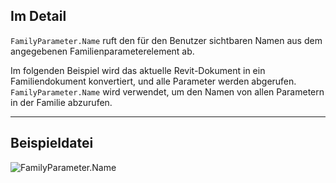 ## Im Detail
`FamilyParameter.Name` ruft den für den Benutzer sichtbaren Namen aus dem angegebenen Familienparameterelement ab.

Im folgenden Beispiel wird das aktuelle Revit-Dokument in ein Familiendokument konvertiert, und alle Parameter werden abgerufen. `FamilyParameter.Name` wird verwendet, um den Namen von allen Parametern in der Familie abzurufen.
___
## Beispieldatei

![FamilyParameter.Name](./Revit.Elements.FamilyParameter.Name_img.jpg)
